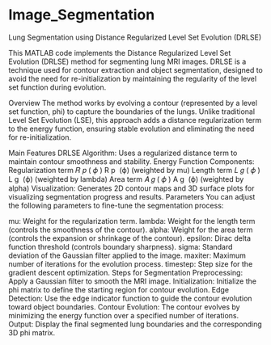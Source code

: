 # Image_Segmentation
Lung Segmentation using Distance Regularized Level Set Evolution (DRLSE)

This MATLAB code implements the Distance Regularized Level Set Evolution (DRLSE) method for segmenting lung MRI images. DRLSE is a technique used for contour extraction and object segmentation, designed to avoid the need for re-initialization by maintaining the regularity of the level set function during evolution.

Overview
The method works by evolving a contour (represented by a level set function, phi) to capture the boundaries of the lungs. Unlike traditional Level Set Evolution (LSE), this approach adds a distance regularization term to the energy function, ensuring stable evolution and eliminating the need for re-initialization.

Main Features
DRLSE Algorithm: Uses a regularized distance term to maintain contour smoothness and stability.
Energy Function Components:
Regularization term 
𝑅
𝑝
(
𝜙
)
R 
p
​
 (ϕ) (weighted by mu)
Length term 
𝐿
𝑔
(
𝜙
)
L 
g
​
 (ϕ) (weighted by lambda)
Area term 
𝐴
𝑔
(
𝜙
)
A 
g
​
 (ϕ) (weighted by alpha)
Visualization: Generates 2D contour maps and 3D surface plots for visualizing segmentation progress and results.
Parameters
You can adjust the following parameters to fine-tune the segmentation process:

mu: Weight for the regularization term.
lambda: Weight for the length term (controls the smoothness of the contour).
alpha: Weight for the area term (controls the expansion or shrinkage of the contour).
epsilon: Dirac delta function threshold (controls boundary sharpness).
sigma: Standard deviation of the Gaussian filter applied to the image.
maxiter: Maximum number of iterations for the evolution process.
timestep: Step size for the gradient descent optimization.
Steps for Segmentation
Preprocessing: Apply a Gaussian filter to smooth the MRI image.
Initialization: Initialize the phi matrix to define the starting region for contour evolution.
Edge Detection: Use the edge indicator function to guide the contour evolution toward object boundaries.
Contour Evolution: The contour evolves by minimizing the energy function over a specified number of iterations.
Output: Display the final segmented lung boundaries and the corresponding 3D phi matrix.
